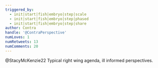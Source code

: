 ```yaml
---
triggered_by:
  - init|start|fish|embryo|step|scale
  - init|start|fish|embryo|step|phased
  - init|start|fish|embryo|step|share
author: Contra
handle: '@ContraPerspective'
numLoves: 1
numRetweets: 13
numComments: 20
---
```

@StacyMcKenzie22 Typical right wing agenda, ill informed perspectives.
